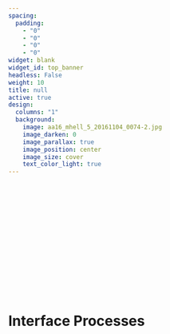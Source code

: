 ```yaml
---
spacing:
  padding:
    - "0"
    - "0"
    - "0"
    - "0"
widget: blank
widget_id: top_banner
headless: False
weight: 10
title: null
active: true
design:
  columns: "1"
  background:
    image: aa16_mhell_5_20161104_0074-2.jpg
    image_darken: 0
    image_parallax: true
    image_position: center
    image_size: cover
    text_color_light: true
---
```


<br>
<br>
<br>
<br>
<br>
<br>
<br>
<br>
<br>
<br>
<br>
<br>
<br>
<h1>Interface Processes</h1>
